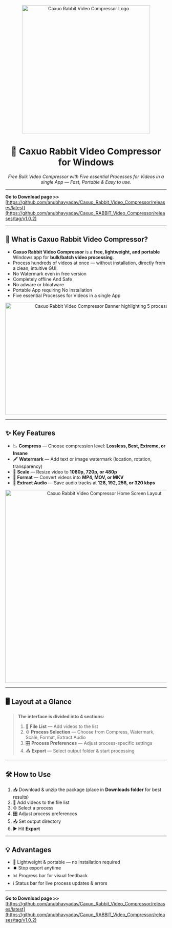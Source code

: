 <p align="center">
  <img width="400" height="400" alt="Caxuo Rabbit Video Compressor Logo" src="https://github.com/user-attachments/assets/6115dcdc-6ccc-4f96-988e-37094f9f9cd6" />
</p>

<h1 align="center">🎥 Caxuo Rabbit Video Compressor for Windows</h1>

<p align="center">
  <em>Free Bulk Video Compressor with Five essential Processes for Videos in a single App — Fast, Portable & Easy to use.</em>
</p>

---

**Go to Download page >>** [https://github.com/anubhavyadav/Caxuo_Rabbit_Video_Compressor/releases/latest](https://github.com/anubhavyadav/Caxuo_RABBIT_Video_Compressor/releases/tag/v1.0.2)

---

## 📌 What is Caxuo Rabbit Video Compressor?

- **Caxuo Rabbit Video Compressor** is a **free, lightweight, and portable** Windows app for **bulk/batch video processing**.  
- Process hundreds of videos at once — without installation, directly from a clean, intuitive GUI.
- No Watermark even in free version
- Completely offline And Safe
- No adware or bloatware
- Portable App requiring No Installation
- Five essential Processes for Videos in a single App 

<p align="center">
  <img width="600" height="350" alt="Caxuo Rabbit Video Compressor Banner highlighting 5 processes" src="https://github.com/user-attachments/assets/dc85a7ac-6981-4cce-81f5-8bb6943b8ff3" />
</p>

---

## ✨ Key Features

- 📉 **Compress** — Choose compression level: **Lossless, Best, Extreme, or Insane**  
- 🖋️ **Watermark** — Add text or image watermark (location, rotation, transparency)  
- 📏 **Scale** — Resize video to **1080p, 720p, or 480p**  
- 🔄 **Format** — Convert videos into **MP4, MOV, or MKV**  
- 🎵 **Extract Audio** — Save audio tracks at **128, 192, 256, or 320 kbps**  

<p align="center">
  <img width="602" height="602" alt="Caxuo Rabbit Video Compressor Home Screen Layout" src="https://github.com/user-attachments/assets/92cf2b72-59c4-45ab-84f0-fcb6d4284ffe" />
</p>

---

## 🖥️ Layout at a Glance

> **The interface is divided into 4 sections:**
> 1. 📂 **File List** — Add videos to the list  
> 2. ⚙️ **Process Selection** — Choose from Compress, Watermark, Scale, Format, Extract Audio  
> 3. 🎛️ **Process Preferences** — Adjust process-specific settings  
> 4. 📤 **Export** — Select output folder & start processing  

---

## 🛠️ How to Use

1. 📥 Download & unzip the package (place in **Downloads folder** for best results)  
2. 📂 Add videos to the file list  
3. ⚙️ Select a process  
4. 🎛️ Adjust process preferences  
5. 📤 Set output directory  
6. ▶️ Hit **Export**  

---

## 💡 Advantages

- 🚀 Lightweight & portable — no installation required  
- ⏹️ Stop export anytime  
- 📊 Progress bar for visual feedback  
- ℹ️ Status bar for live process updates & errors  

---

**Go to Download page >>** [https://github.com/anubhavyadav/Caxuo_Rabbit_Video_Compressor/releases/latest](https://github.com/anubhavyadav/Caxuo_RABBIT_Video_Compressor/releases/tag/v1.0.2)
